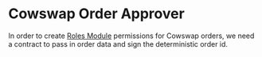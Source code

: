 # Cowswap Order Approver

In order to create [Roles Module](https://github.com/gnosis/zodiac-modifier-roles) permissions for Cowswap orders, we need a contract to pass in order data and sign the deterministic order id.
